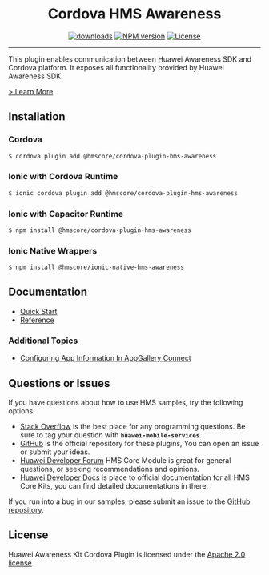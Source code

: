 <p align="center">
  <h1 align="center">Cordova HMS Awareness</h1>
</p>

<p align="center">
  <a href="https://www.npmjs.com/package/@hmscore/cordova-plugin-hms-awareness"><img src="https://img.shields.io/npm/dm/@hmscore/cordova-plugin-hms-awareness?color=%23007EC6&style=for-the-badge" alt="downloads"></a>
  <a href="https://www.npmjs.com/package/@hmscore/cordova-plugin-hms-awareness"><img src="https://img.shields.io/npm/v/@hmscore/cordova-plugin-hms-awareness?color=%23ed2a1c&style=for-the-badge" alt="NPM version"></a>
  <a href="./LICENSE"><img src="https://img.shields.io/npm/l/@hmscore/cordova-plugin-hms-awareness.svg?color=%3bcc62&style=for-the-badge" alt="License"></a>
</p>

----

This plugin enables communication between Huawei Awareness SDK and Cordova platform. It exposes all functionality provided by Huawei Awareness SDK.

[> Learn More](https://developer.huawei.com/consumer/en/doc/development/HMS-Plugin-Guides/introduction-0000001064365517?ha_source=hms1)

## Installation

### Cordova

```bash
$ cordova plugin add @hmscore/cordova-plugin-hms-awareness
```

### Ionic with Cordova Runtime

```bash
$ ionic cordova plugin add @hmscore/cordova-plugin-hms-awareness
```

### Ionic with Capacitor Runtime

```bash
$ npm install @hmscore/cordova-plugin-hms-awareness
```

### Ionic Native Wrappers

```bash
$ npm install @hmscore/ionic-native-hms-awareness
```

## Documentation

- [Quick Start](https://developer.huawei.com/consumer/en/doc/development/HMS-Plugin-Guides/preparing-the-dev-env-0000001064871348?ha_source=hms1)
- [Reference](https://developer.huawei.com/consumer/en/doc/development/HMS-Plugin-References/overview-0000001072952026?ha_source=hms1)

### Additional Topics

- [Configuring App Information In AppGallery Connect](https://developer.huawei.com/consumer/en/doc/development/HMS-Plugin-Guides/config-agc-0000001064263284?ha_source=hms1)

## Questions or Issues

If you have questions about how to use HMS samples, try the following options:

- [Stack Overflow](https://stackoverflow.com/questions/tagged/huawei-mobile-services) is the best place for any programming questions. Be sure to tag your question with **`huawei-mobile-services`**.
- [GitHub](https://github.com/HMS-Core/hms-cordova-plugin) is the official repository for these plugins, You can open an issue or submit your ideas.
- [Huawei Developer Forum](https://forums.developer.huawei.com/forumPortal/en/home?fid=0101187876626530001&ha_source=hms1) HMS Core Module is great for general questions, or seeking recommendations and opinions.
- [Huawei Developer Docs](https://developer.huawei.com/consumer/en/doc/overview/HMS-Core-Plugin?ha_source=hms1) is place to official documentation for all HMS Core Kits, you can find detailed documentations in there.

If you run into a bug in our samples, please submit an issue to the [GitHub repository](https://github.com/HMS-Core/hms-cordova-plugin).

## License

Huawei Awareness Kit Cordova Plugin is licensed under the [Apache 2.0 license](LICENSE).
